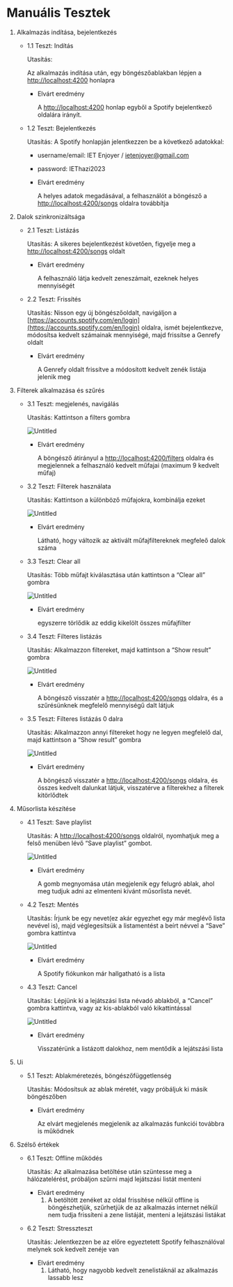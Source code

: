 # Manuális Tesztek

1. Alkalmazás indítása, bejelentkezés
    - 1.1 Teszt: Indítás
        
        Utasítás: 
        
        Az alkalmazás indítása után, egy böngészőablakban lépjen a  [http://localhost:4200](http://localhost:4200/) honlapra
        
        - Elvárt eredmény
            
            A [http://localhost:4200](http://localhost:4200/) honlap egyből a Spotify bejelentkező oldalára irányít.
            
    - 1.2 Teszt: Bejelentkezés
        
        Utasítás: A Spotify honlapján jelentkezzen be a következő adatokkal:
        
        - username/email:  IET Enjoyer / ietenjoyer@gmail.com
        - password: IEThazi2023
        - Elvárt eredmény
            
            A helyes adatok megadásával, a felhasználót a böngésző a [http://localhost:4200/songs](http://localhost:4200/songs) oldalra továbbítja
            
2. Dalok szinkronizáltsága
    - 2.1 Teszt: Listázás
        
        Utasítás: A sikeres bejelentkezést követően, figyelje meg a [http://localhost:4200/songs](http://localhost:4200/songs) oldalt
        
        - Elvárt eredmény
            
            A felhasználó látja kedvelt zeneszámait, ezeknek helyes mennyiségét
            
    - 2.2 Teszt: Frissítés
        
        Utasítás: Nisson egy új böngészőoldalt, navigáljon a [https://accounts.spotify.com/en/login](https://accounts.spotify.com/en/login) oldalra, ismét bejelentkezve, módosítsa kedvelt számainak mennyiségé, majd frissítse a Genrefy oldalt
        
        - Elvárt eredmény
            
            A Genrefy oldalt frissítve a módosított kedvelt zenék listája jelenik meg
            
3. Filterek alkalmazása és szűrés
    - 3.1 Teszt: megjelenés, navigálás
        
        Utasítás: Kattintson a filters gombra
        
        ![Untitled](/ManualisTesztek/Untitled.png)
        
        - Elvárt eredmény
            
            A böngésző átirányul a [http://localhost:4200/filters](http://localhost:4200/filters) oldalra és megjelennek a felhasználó kedvelt műfajai (maximum 9 kedvelt műfaj)
            
    - 3.2 Teszt: Filterek használata
        
        Utasítás: Kattintson a különböző műfajokra, kombinálja ezeket
        
        ![Untitled](/ManualisTesztek/Untitled1.png)
        
        - Elvárt eredmény
            
            Látható, hogy változik az aktivált műfajfiltereknek megfeleő dalok száma
            
    - 3.3 Teszt: Clear all
        
        Utasítás: Több műfajt kiválasztása után kattintson a “Clear all” gombra
        
        ![Untitled](/ManualisTesztek/Untitled%202.png)
        
        - Elvárt eredmény
            
             egyszerre törlődik az eddig kikelölt összes műfajfilter
            
    - 3.4 Teszt: Filteres listázás
        
        Utasítás: Alkalmazzon filtereket, majd kattintson a “Show result” gombra
        
        ![Untitled](/ManualisTesztek/Untitled%203.png)
        
        - Elvárt eredmény
            
            A böngésző visszatér a [http://localhost:4200/songs](http://localhost:4200/songs) oldalra, és a szűrésünknek megfelelő mennyiségű dalt látjuk
            
    - 3.5 Teszt: Filteres listázás 0 dalra
        
        Utasítás: Alkalmazzon annyi filtereket hogy ne legyen megfelelő dal, majd kattintson a “Show result” gombra
        
        ![Untitled](/ManualisTesztek/Untitled%203.png)
        
        - Elvárt eredmény
            
            A böngésző visszatér a [http://localhost:4200/songs](http://localhost:4200/songs) oldalra, és összes kedvelt dalunkat látjuk, visszatérve a filterekhez a filterek kitörlődtek
            
4. Műsorlista készítése
    - 4.1 Teszt: Save playlist
        
        Utasítás: A [http://localhost:4200/songs](http://localhost:4200/songs) oldalról, nyomhatjuk meg a felső menüben lévő “Save playlist” gombot.
        
        ![Untitled](/ManualisTesztek/Untitled%204.png)
        
        - Elvárt eredmény
            
            A gomb megnyomása után megjelenik egy felugró ablak, ahol meg tudjuk adni az elmenteni kívánt műsorlista nevét.
            
    - 4.2 Teszt: Mentés
        
        Utasítás: Írjunk be egy nevet(ez akár egyezhet egy már meglévő lista nevével is), majd véglegesítsük a listamentést a beírt névvel a “Save” gombra kattintva
        
        ![Untitled](/ManualisTesztek/Untitled%205.png)
        
        - Elvárt eredmény
            
            A Spotify fiókunkon már hallgatható is a lista
            
    - 4.3 Teszt: Cancel
        
        Utasítás: Lépjünk ki a lejátszási lista névadó ablakból, a “Cancel” gombra kattintva, vagy az kis-ablakból való kikattintással
        
        ![Untitled](/ManualisTesztek/Untitled%206.png)
        
        - Elvárt eredmény
            
            Visszatérünk a listázott dalokhoz, nem mentődik a lejátszási lista
            
5. Ui 
    - 5.1 Teszt: Ablakméretezés, böngészőfüggetlenség
        
        Utasítás: Módosítsuk az ablak méretét, vagy próbáljuk ki másik böngészőben
        
        - Elvárt eredmény
            
            Az elvárt megjelenés megjelenik az alkalmazás funkciói továbbra is működnek
            
6. Szélső értékek
    - 6.1 Teszt: Offline működés
        
        Utasítás: Az alkalmazása betöltése után szüntesse meg a hálózatelérést, próbáljon szűrni majd lejátszási listát menteni
        
        - Elvárt eredmény
            1. A betöltött zenéket az oldal frissítése nélkül offline is böngészhetjük, szűrhetjük de az alkalmazás internet nélkül nem tudja frissíteni a zene listáját, menteni a lejátszási listákat
    - 6.2 Teszt: Stresszteszt
        
        Utasítás: Jelentkezzen be az előre egyeztetett Spotify felhasználóval melynek sok kedvelt zenéje van
        
        - Elvárt eredmény
            1. Látható, hogy nagyobb kedvelt zenelistáknál az alkalmazás lassabb lesz